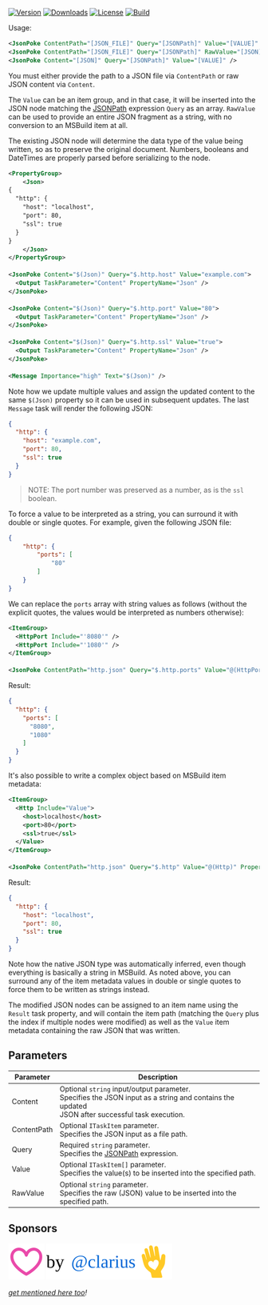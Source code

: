 [![Version](https://img.shields.io/nuget/vpre/JsonPoke.svg?color=royalblue)](https://www.nuget.org/packages/JsonPoke)
[![Downloads](https://img.shields.io/nuget/dt/JsonPoke.svg?color=green)](https://www.nuget.org/packages/JsonPoke)
[![License](https://img.shields.io/github/license/devlooped/json.svg?color=blue)](https://github.com/devlooped/json/blob/main/license.txt)
[![Build](https://github.com/devlooped/json/workflows/build/badge.svg?branch=main)](https://github.com/devlooped/json/actions)

Usage:

```xml
<JsonPoke ContentPath="[JSON_FILE]" Query="[JSONPath]" Value="[VALUE]" />
<JsonPoke ContentPath="[JSON_FILE]" Query="[JSONPath]" RawValue="[JSON]" />
<JsonPoke Content="[JSON]" Query="[JSONPath]" Value="[VALUE]" />
```

You must either provide the path to a JSON file via `ContentPath` or 
raw JSON content via `Content`.

The `Value` can be an item group, and in that case, it will be inserted into the 
JSON node matching the [JSONPath](https://goessner.net/articles/JsonPath/) expression 
`Query` as an array. `RawValue` can be used to provide 
an entire JSON fragment as a string, with no conversion to an MSBuild item at all.

The existing JSON node will determine the data type of the value being written, 
so as to preserve the original document. Numbers, booleans and DateTimes are 
properly parsed before serializing to the node. 

```xml
<PropertyGroup>
    <Json>
{
  "http": {
    "host": "localhost",
    "port": 80,
    "ssl": true
  }
}
    </Json>
</PropertyGroup>

<JsonPoke Content="$(Json)" Query="$.http.host" Value="example.com">
  <Output TaskParameter="Content" PropertyName="Json" />
</JsonPoke>

<JsonPoke Content="$(Json)" Query="$.http.port" Value="80">
  <Output TaskParameter="Content" PropertyName="Json" />
</JsonPoke>

<JsonPoke Content="$(Json)" Query="$.http.ssl" Value="true">
  <Output TaskParameter="Content" PropertyName="Json" />
</JsonPoke>

<Message Importance="high" Text="$(Json)" />
```

Note how we update multiple values and assign the updated content to the 
same `$(Json)` property so it can be used in subsequent updates. The last 
`Message` task will render the following JSON:

```JSON
{
  "http": {
    "host": "example.com",
    "port": 80,
    "ssl": true
  }
}
```

> NOTE: The port number was preserved as a number, as is the `ssl` boolean.

To force a value to be interpreted as a string, you can surround it with double or single quotes.
For example, given the following JSON file:

```JSON
{
    "http": {
        "ports": [
            "80"
        ]
    }
}
```

We can replace the `ports` array with string values as follows (without the 
explicit quotes, the values would be interpreted as numbers otherwise):

```xml
<ItemGroup>
  <HttpPort Include="'8080'" />
  <HttpPort Include="'1080'" />
</ItemGroup>

<JsonPoke ContentPath="http.json" Query="$.http.ports" Value="@(HttpPort)" />
```

Result:

```JSON
{
  "http": {
    "ports": [
      "8080", 
      "1080"
    ]
  }
}
```

It's also possible to write a complex object based on MSBuild item metadata: 

```xml
<ItemGroup>
  <Http Include="Value">
    <host>localhost</host>
    <port>80</port>
    <ssl>true</ssl>
  </Value>
</ItemGroup>

<JsonPoke ContentPath="http.json" Query="$.http" Value="@(Http)" Properties="host;port;ssl" />
```

Result:

```JSON
{
  "http": {
    "host": "localhost",
    "port": 80,
    "ssl": true
  }
}
```

Note how the native JSON type was automatically inferred, even though everything is 
basically a string in MSBuild. As noted above, you can surround any of the item metadata 
values in double or single quotes to force them to be written as strings instead.

The modified JSON nodes can be assigned to an item name using the `Result` task property, 
and will contain the item path (matching the `Query` plus the index if multiple nodes were modified) 
as well as the `Value` item metadata containing the raw JSON that was written.

## Parameters

| Parameter   | Description                                                                                                                                            |
| ----------- | ------------------------------------------------------------------------------------------------------------------------------------------------------ |
| Content     | Optional `string` input/output parameter.<br/>Specifies the JSON input as a string and contains the updated <br/>JSON after successful task execution. |
| ContentPath | Optional `ITaskItem` parameter.<br/>Specifies the JSON input as a file path.                                                                           |
| Query       | Required `string` parameter.<br/>Specifies the [JSONPath](https://goessner.net/articles/JsonPath/) expression.                                         |
| Value       | Optional `ITaskItem[]` parameter.<br/>Specifies the value(s) to be inserted into the specified path.                                                   |
| RawValue    | Optional `string` parameter.<br/>Specifies the raw (JSON) value to be inserted into the specified path.                                                |

## Sponsors

[![sponsored](https://raw.githubusercontent.com/devlooped/oss/main/assets/images/sponsors.svg)](https://github.com/sponsors/devlooped) [![clarius](https://raw.githubusercontent.com/clarius/branding/main/logo/byclarius.svg)](https://github.com/clarius)[![clarius](https://raw.githubusercontent.com/clarius/branding/main/logo/logo.svg)](https://github.com/clarius)

*[get mentioned here too](https://github.com/sponsors/devlooped)!*
